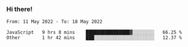 ### Hi there!

<!--START_SECTION:waka-->

```text
From: 11 May 2022 - To: 18 May 2022

JavaScript   9 hrs 8 mins    ████████████████▓░░░░░░░░   66.25 %
Other        1 hr 42 mins    ███░░░░░░░░░░░░░░░░░░░░░░   12.37 %
```

<!--END_SECTION:waka-->

